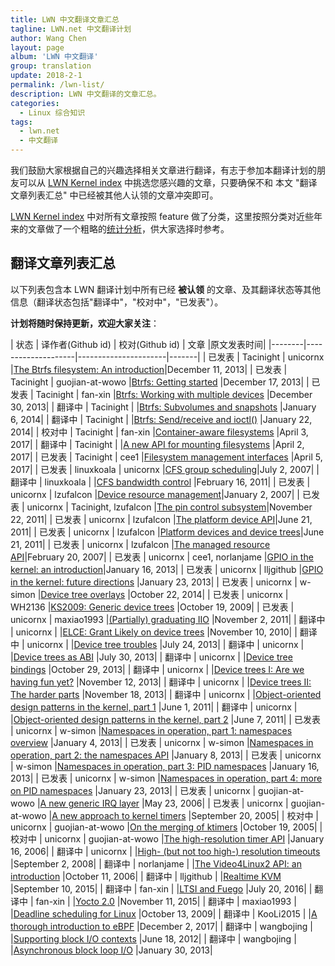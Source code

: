 ```yaml
---
title: LWN 中文翻译文章汇总
tagline: LWN.net 中文翻译计划
author: Wang Chen
layout: page
album: 'LWN 中文翻译'
group: translation
update: 2018-2-1
permalink: /lwn-list/
description: LWN 中文翻译的文章汇总。
categories:
  - Linux 综合知识
tags:
  - lwn.net
  - 中文翻译
---
```


我们鼓励大家根据自己的兴趣选择相关文章进行翻译，有志于参加本翻译计划的朋友可以从 [LWN Kernel index][2] 中挑选您感兴趣的文章，只要确保不和 本文 "翻译文章列表汇总" 中已经被其他人认领的文章冲突即可。

[LWN Kernel index][2] 中对所有文章按照 feature 做了分类，这里按照分类对近些年来的文章做了一个粗略的[统计分析](/lwn-kernel-articles-analysis)，供大家选择时参考。

## 翻译文章列表汇总

以下列表包含本 LWN 翻译计划中所有已经 **被认领** 的文章、及其翻译状态等其他信息（翻译状态包括"翻译中"，"校对中"，"已发表"）。

**计划将随时保持更新，欢迎大家关注**：

| 状态   | 译作者(Github id)  | 校对(Github id)    | 文章  |原文发表时间|
|--------|--------------------|----------------------|-------|
| 已发表 | Tacinight          | unicornx             |[The Btrfs filesystem: An introduction](/lwn-576276-the-btrfs-filesystem-an-introduction)|December 11, 2013|
| 已发表 | Tacinight          | guojian-at-wowo      |[Btrfs: Getting started](/lwn-577218-btrfs-getting-started/) |December 17, 2013|
| 已发表 | Tacinight          | fan-xin              |[Btrfs: Working with multiple devices](/lwn-577961-btrfs-working-with-multiple-devices) |December 30, 2013|
| 翻译中 | Tacinight          |                      |[Btrfs: Subvolumes and snapshots](https://lwn.net/Articles/579009/) |January 6, 2014|
| 翻译中 | Tacinight          |                      |[Btrfs: Send/receive and ioctl()](https://lwn.net/Articles/581558/) |January 22, 2014|
| 校对中 | Tacinight          | fan-xin              |[Container-aware filesystems](https://lwn.net/Articles/718639/) |April 3, 2017|
| 翻译中 | Tacinight          |                      |[A new API for mounting filesystems](https://lwn.net/Articles/718638/) |April 2, 2017|
| 已发表 | Tacinight          | cee1                 |[Filesystem management interfaces](/lwn-718803-filesystem-management-interfaces) |April 5, 2017|
| 已发表 | linuxkoala         | unicornx             |[CFS group scheduling](/lwn-240474-cfs-group-scheduling)|July 2, 2007|
| 翻译中 | linuxkoala         |                      |[CFS bandwidth control](https://lwn.net/Articles/428230/) |February 16, 2011|
| 已发表 | unicornx           | lzufalcon            |[Device resource management](/lwn-215996-device-resource-management)|January 2, 2007|
| 已发表 | unicornx           | Tacinight, lzufalcon |[The pin control subsystem](/lwn-468759-pincontrol-subsystem)|November 22, 2011|
| 已发表 | unicornx           | lzufalcon            |[The platform device API](/lwn-448499-platform-device-api)|June 21, 2011|
| 已发表 | unicornx           | lzufalcon            |[Platform devices and device trees](/lwn-448502-platform-devices-and-device-trees)|June 21, 2011|
| 已发表 | unicornx           | lzufalcon            |[The managed resource API](/lwn-222860-the-managed-resource-api)|February 20, 2007|
| 已发表 | unicornx           | cee1, norlanjame     |[GPIO in the kernel: an introduction](/lwn-532714-gpio-in-the-kernel)|January 16, 2013|
| 已发表 | unicornx           | lljgithub            |[GPIO in the kernel: future directions](/lwn-533632-gpio-in-the-kernel-future-directions) |January 23, 2013|
| 已发表 | unicornx           | w-simon              |[Device tree overlays](/lwn-616859-device-tree-overlays) |October 22, 2014|
| 已发表 | unicornx           | WH2136               |[KS2009: Generic device trees](/lwn-357487-generic-device-trees) |October 19, 2009|
| 已发表 | unicornx           | maxiao1993           |[(Partially) graduating IIO](/lwn-465358-graduating-iio) |November 2, 2011|
| 翻译中 | unicornx           |                      |[ELCE: Grant Likely on device trees](https://lwn.net/Articles/414016/) |November 10, 2010|
| 翻译中 | unicornx           |                      |[Device tree troubles](https://lwn.net/Articles/560523/) |July 24, 2013|
| 翻译中 | unicornx           |                      |[Device trees as ABI](https://lwn.net/Articles/561462/) |July 30, 2013|
| 翻译中 | unicornx           |                      |[Device tree bindings](https://lwn.net/Articles/572114/) |October 29, 2013|
| 翻译中 | unicornx           |                      |[Device trees I: Are we having fun yet?](https://lwn.net/Articles/572692/) |November 12, 2013|
| 翻译中 | unicornx           |                      |[Device trees II: The harder parts](https://lwn.net/Articles/573409/) |November 18, 2013|
| 翻译中 | unicornx           |                      |[Object-oriented design patterns in the kernel, part 1](https://lwn.net/Articles/444910/) |June 1, 2011|
| 翻译中 | unicornx           |                      |[Object-oriented design patterns in the kernel, part 2](https://lwn.net/Articles/446317/) |June 7, 2011|
| 已发表 | unicornx           | w-simon              |[Namespaces in operation, part 1: namespaces overview](/lwn-531114-namespaces-in-op-part1) |January 4, 2013|
| 已发表 | unicornx           | w-simon              |[Namespaces in operation, part 2: the namespaces API](/lwn-531381-namespaces-in-op-part2) |January 8, 2013|
| 已发表 | unicornx           | w-simon              |[Namespaces in operation, part 3: PID namespaces](/lwn-531419-namespaces-in-op-part3) |January 16, 2013|
| 已发表 | unicornx           | w-simon              |[Namespaces in operation, part 4: more on PID namespaces](/lwn-532748-namespaces-in-op-part4) |January 23, 2013|
| 已发表 | unicornx           | guojian-at-wowo      |[A new generic IRQ layer](/lwn-184750-generic-irq-layer) |May 23, 2006|
| 已发表 | unicornx           | guojian-at-wowo      |[A new approach to kernel timers](/lwn-152436-new-approach-to-ktimers) |September 20, 2005|
| 校对中 | unicornx           | guojian-at-wowo      |[On the merging of ktimers](https://lwn.net/Articles/156325/) |October 19, 2005|
| 校对中 | unicornx           | guojian-at-wowo      |[The high-resolution timer API](https://lwn.net/Articles/167897/) |January 16, 2006|
| 翻译中 | unicornx           |                      |[High- (but not too high-) resolution timeouts](https://lwn.net/Articles/296578/) |September 2, 2008|
| 翻译中 | norlanjame         |                      |[The Video4Linux2 API: an introduction](https://lwn.net/Articles/203924/) |October 11, 2006|
| 翻译中 | lljgithub          |                      |[Realtime KVM](https://lwn.net/Articles/656807/) |September 10, 2015|
| 翻译中 | fan-xin            |                      |[LTSI and Fuego](https://lwn.net/Articles/694880/) |July 20, 2016|
| 翻译中 | fan-xin            |                      |[Yocto 2.0](https://lwn.net/Articles/664073/) |November 11, 2015|
| 翻译中 | maxiao1993         |                      |[Deadline scheduling for Linux](https://lwn.net/Articles/356576/) |October 13, 2009|
| 翻译中 | KooLi2015          |                      |[A thorough introduction to eBPF](https://lwn.net/Articles/740157/) |December 2, 2017|
| 翻译中 | wangbojing         |                      |[Supporting block I/O contexts](https://lwn.net/Articles/502472/) |June 18, 2012|
| 翻译中 | wangbojing         |                      |[Asynchronous block loop I/O](https://lwn.net/Articles/535034/) |January 30, 2013|




[1]: http://tinylab.org
[2]: https://lwn.net/Kernel/Index/
